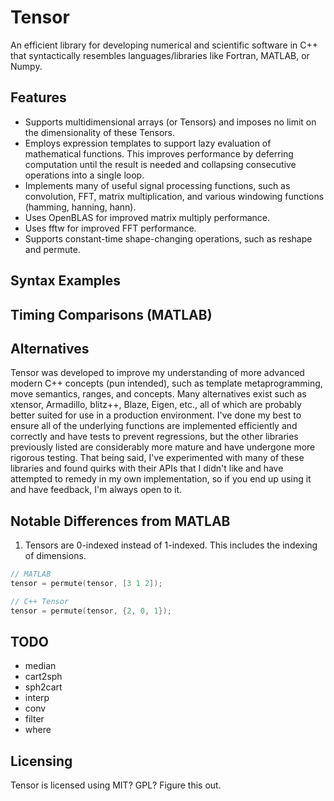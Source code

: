 # Tensor

An efficient library for developing numerical and scientific software in C++
that syntactically resembles languages/libraries like Fortran, MATLAB, or Numpy.

## Features

* Supports multidimensional arrays (or Tensors) and imposes no limit on the
dimensionality of these Tensors.
* Employs expression templates to support lazy evaluation of mathematical
functions. This improves performance by deferring computation until the result
is needed and collapsing consecutive operations into a single loop.
* Implements many of useful signal processing functions, such as convolution,
FFT, matrix multiplication, and various windowing functions (hamming, hanning,
hann).
* Uses OpenBLAS for improved matrix multiply performance.
* Uses fftw for improved FFT performance.
* Supports constant-time shape-changing operations, such as reshape and
permute.

## Syntax Examples

## Timing Comparisons (MATLAB)

## Alternatives

Tensor was developed to improve my understanding of more advanced modern C++
concepts (pun intended), such as template metaprogramming, move semantics,
ranges, and concepts.  Many alternatives exist such as xtensor, Armadillo, 
blitz++, Blaze, Eigen, etc., all of which are probably better suited for use in 
a production environment.  I've done my best to ensure all of the underlying 
functions are implemented efficiently and correctly and have tests to prevent 
regressions, but the other libraries previously listed are considerably more 
mature and have undergone more rigorous testing. That being said, I've 
experimented with many of these libraries and found quirks with their APIs that 
I didn't like and have attempted to remedy in my own implementation, so if you
end up using it and have feedback, I'm always open to it.

## Notable Differences from MATLAB

1. Tensors are 0-indexed instead of 1-indexed. This includes the indexing of
dimensions.

``` C++
// MATLAB
tensor = permute(tensor, [3 1 2]);

// C++ Tensor
tensor = permute(tensor, {2, 0, 1});
```

## TODO

* median
* cart2sph
* sph2cart
* interp
* conv
* filter
* where

## Licensing

Tensor is licensed using MIT? GPL? Figure this out.
